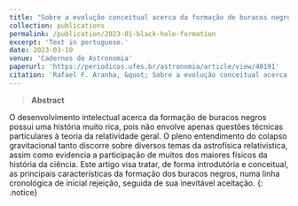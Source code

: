 ```yaml
---
title: "Sobre a evolução conceitual acerca da formação de buracos negros"
collection: publications
permalink: /publication/2023-01-black-hole-formation
excerpt: 'Text in portuguese.'
date: 2023-03-10
venue: 'Cadernos de Astronomia'
paperurl: 'https://periodicos.ufes.br/astronomia/article/view/40191'
citation: 'Rafael F. Aranha, &quot; Sobre a evolução conceitual acerca da formação de buracos negros. &quot;, <i>Cadernos de Astronomia</i>, 35 (2023).'
---
```


> **Abstract**

O desenvolvimento intelectual acerca da formação de buracos negros possui uma história muito rica, pois não envolve apenas questões técnicas particulares à teoria da relatividade geral. O pleno entendimento do colapso gravitacional tanto discorre sobre diversos temas da astrofísica relativística, assim como evidencia a participação de muitos dos maiores físicos da história da ciência. Este artigo visa tratar, de forma introdutória e conceitual, as principais características da formação dos buracos negros, numa linha cronológica de inicial rejeição, seguida de sua inevitável aceitação.
{: .notice}